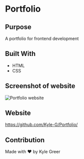 # Portfolio

## Purpose
A portfolio for frontend development

## Built With
* HTML
* CSS

## Screenshot of website
![Portfolio website](/assets/images/portfolio_img "Portfolio")

## Website
https://github.com/Kyle-G/Portfolio/

## Contribution
Made with ❤️ by Kyle Greer